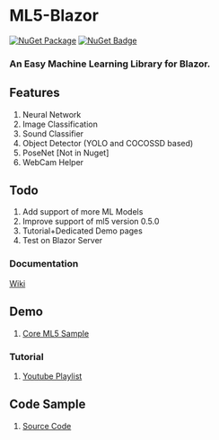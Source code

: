 # ML5-Blazor
 [![NuGet Package](https://img.shields.io/badge/nuget-v1.0.4%20Preview%204-orange.svg)](https://www.nuget.org/packages/BlazorML5/)
[![NuGet Badge](https://buildstats.info/nuget/BlazorML5)](https://www.nuget.org/packages/BlazorML5)

 
 ### An Easy Machine Learning Library for Blazor.

## Features
1. Neural Network 
2. Image Classification
3. Sound Classifier
4. Object Detector (YOLO and COCOSSD based)
5. PoseNet [Not in Nuget]
6. WebCam Helper

## Todo
1. Add support of more ML Models
2. Improve support of ml5 version 0.5.0
3. Tutorial+Dedicated Demo pages
4. Test on Blazor Server

### Documentation
[Wiki](https://github.com/sps014/BlazorML5/wiki)

## Demo
1. [Core ML5 Sample](https://blazor-ml5-sample.netlify.com/) 

###  Tutorial
1. [Youtube Playlist](https://www.youtube.com/watch?v=YWPRXuyYSx4&list=PL8z8Ue600vf1bVvX1uNHNs5GNC4XrSlVk) 


## Code Sample
1. [Source Code](https://github.com/sps014/BlazorML5/tree/master/SampleApplication) 

